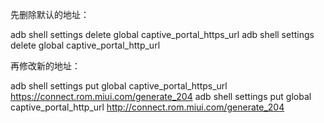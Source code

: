 先删除默认的地址：

adb shell settings delete global captive_portal_https_url
adb shell settings delete global captive_portal_http_url

再修改新的地址：

adb shell settings put global captive_portal_https_url https://connect.rom.miui.com/generate_204
adb shell settings put global captive_portal_http_url http://connect.rom.miui.com/generate_204











